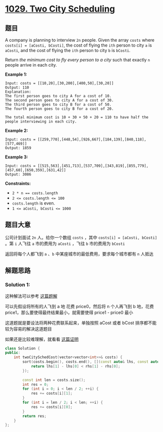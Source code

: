 # [1029. Two City Scheduling](https://leetcode.cn/problems/two-city-scheduling/)

## 题目

A company is planning to interview `2n` people. Given the array `costs` where `costs[i] = [aCosti, bCosti]`, the cost of flying the `ith` person to city `a` is `aCosti`, and the cost of flying the `ith` person to city `b` is `bCosti`.

Return *the minimum cost to fly every person to a city* such that exactly `n` people arrive in each city.

 

**Example 1:**

```
Input: costs = [[10,20],[30,200],[400,50],[30,20]]
Output: 110
Explanation: 
The first person goes to city A for a cost of 10.
The second person goes to city A for a cost of 30.
The third person goes to city B for a cost of 50.
The fourth person goes to city B for a cost of 20.

The total minimum cost is 10 + 30 + 50 + 20 = 110 to have half the people interviewing in each city.
```

**Example 2:**

```
Input: costs = [[259,770],[448,54],[926,667],[184,139],[840,118],[577,469]]
Output: 1859
```

**Example 3:**

```
Input: costs = [[515,563],[451,713],[537,709],[343,819],[855,779],[457,60],[650,359],[631,42]]
Output: 3086
```

 

**Constraints:**

- `2 * n == costs.length`
- `2 <= costs.length <= 100`
- `costs.length` is even.
- `1 <= aCosti, bCosti <= 1000`

## 题目大意

公司计划面试 `2n` 人。给你一个数组 `costs` ，其中 `costs[i] = [aCosti, bCosti]` 。第 `i` 人飞往 `a` 市的费用为 `aCosti` ，飞往 `b` 市的费用为 `bCosti`

返回将每个人都飞到 `a` 、`b` 中某座城市的最低费用，要求每个城市都有 `n` 人抵达

## 解题思路


### Solution 1: 

这种解法可以参考 [这篇题解](https://leetcode.cn/problems/two-city-scheduling/solution/cji-hu-shuang-bai-de-pai-xu-jie-fa-by-ff-boss/)

可以先假设将所有的人飞到 a 地 花费 price0，然后将 n 个人再飞到 b 地，花费price1，那么要使得最终结果最小，就需要使得 price1 - price0 最小

这道题就是要设法将两种花费联系起来，单独按照 aCost 或者 bCost 排序都不能较为容易的解决这道题目

如果还是比较难理解，就看看 [这篇证明](https://leetcode.cn/problems/two-city-scheduling/solution/liang-di-diao-du-zhi-you-hua-suan-fa-by-yi-di-ji-m/)

````c++
class Solution {
public:
    int twoCitySchedCost(vector<vector<int>>& costs) {
        sort(costs.begin(), costs.end(), [](const auto& lhs, const auto& rhs) {
            return lhs[1] - lhs[0] < rhs[1] - rhs[0];
        });
        
        const int len = costs.size();
        int res = 0;
        for (int i = 0; i < len / 2; ++i) {
            res += costs[i][1];
        }
        for (int i = len / 2; i < len; ++i) {
            res += costs[i][0];
        }
        return res;
    }
};
````
